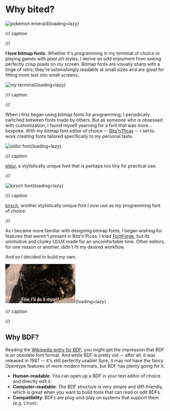 # Why bited?

![pokemon emerald](assets/pokemon-emerald.png){loading=lazy}

/// caption

///

**I love bitmap fonts**. Whether it's programming in my terminal of choice or
playing games with pixel art styles, I derive an odd enjoyment from seeing
perfectly crisp pixels on my screen. Bitmap fonts are visually sharp with a
tinge of retro; they're astonishingly readable at small sizes and are great for
fitting more text into small screens.

![my terminal](assets/term.png){loading=lazy}

/// caption

///

When I first began using bitmap fonts for programming, I periodically switched
between fonts made by others. But as someone who is obsessed with customization,
I found myself yearning for a font that was more... bespoke. With my bitmap font
editor of choice -- [Bits'n'Picas](https://github.com/kreativekorp/bitsnpicas)
-- I set to work creating fonts tailored specifically to my personal taste.

![eldur font](assets/eldur.png){loading=lazy}

/// caption

[eldur](https://github.com/molarmanful/eldur), a stylistically unique font that
is perhaps too tiny for practical use.

///

![kirsch font](assets/kirsch.png){loading=lazy}

/// caption

[kirsch](https://github.com/molarmanful/kirsch), another stylistically unique
font I now use as my programming font of choice.

///

As I became more familiar with designing bitmap fonts, I began wishing for
features that weren't present in Bits'n'Picas. I tried
[FontForge](https://fontforge.org), but its unintuitive and clunky UI/UX made
for an uncomfortable time. Other editors, for one reason or another, didn't fit
my desired workflow.

And so I decided to build my own.

![thanos meme](assets/thanos.gif){loading=lazy}

/// caption

///

## Why BDF?

Reading the
[Wikipedia entry for BDF](https://en.wikipedia.org/wiki/Glyph_Bitmap_Distribution_Format),
you might get the impression that BDF is an obsolete font format. And while BDF
is pretty old -- after all, it was released in 1987 -- it's still perfectly
usable! Sure, it may not have the fancy Opentype features of more modern
formats, but BDF has plenty going for it.

- **Human-readable**: You can open up a BDF in your text editor of choice and
  directly edit it.
- **Computer-readable**: The BDF structure is very simple and diff-friendly,
  which is great when you want to build tools that can read or edit BDFs.
- **Compatibility**: BDFs are plug-and-play on systems that support them (e.g.
  Linux).
